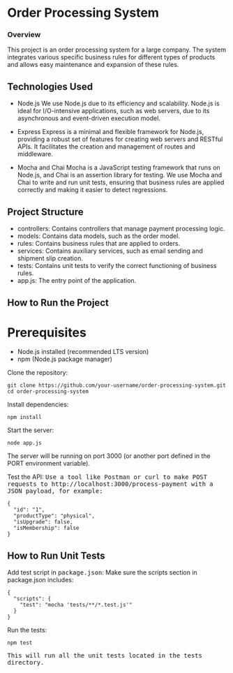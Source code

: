 # Order Processing System

### Overview

This project is an order processing system for a large company. The system integrates various specific business rules for different types of products and allows easy maintenance and expansion of these rules.

## Technologies Used

- Node.js
We use Node.js due to its efficiency and scalability. Node.js is ideal for I/O-intensive applications, such as web servers, due to its asynchronous and event-driven execution model.

- Express
Express is a minimal and flexible framework for Node.js, providing a robust set of features for creating web servers and RESTful APIs. It facilitates the creation and management of routes and middleware.

- Mocha and Chai
Mocha is a JavaScript testing framework that runs on Node.js, and Chai is an assertion library for testing. We use Mocha and Chai to write and run unit tests, ensuring that business rules are applied correctly and making it easier to detect regressions.

## Project Structure

- controllers: Contains controllers that manage payment processing logic.
- models: Contains data models, such as the order model.
- rules: Contains business rules that are applied to orders.
- services: Contains auxiliary services, such as email sending and shipment slip creation.
- tests: Contains unit tests to verify the correct functioning of business rules.
- app.js: The entry point of the application.

## How to Run the Project

# Prerequisites
- Node.js installed (recommended LTS version)
- npm (Node.js package manager)

Clone the repository:
```
git clone https://github.com/your-username/order-processing-system.git
cd order-processing-system
```

Install dependencies:
```
npm install
```

Start the server:
```
node app.js
```
The server will be running on port 3000 (or another port defined in the PORT environment variable).

Test the API:
<samp>
Use a tool like Postman or curl to make POST requests to http://localhost:3000/process-payment with a JSON payload, for example:
</samp>
```
{
  "id": "1",
  "productType": "physical",
  "isUpgrade": false,
  "isMembership": false
}
```

## How to Run Unit Tests

Add test script in <samp>package.json</samp>:
Make sure the scripts section in package.json includes:
```
{
  "scripts": {
    "test": "mocha 'tests/**/*.test.js'"
  }
}
```

Run the tests:
```
npm test
```
<samp>This will run all the unit tests located in the tests directory.</samp>
